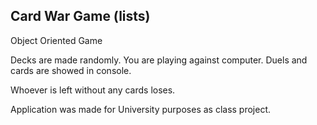 ## Card War Game (lists)

Object Oriented Game

Decks are made randomly. You are playing against computer. Duels and cards are showed in console.

Whoever is left without any cards loses.

Application was made for University purposes as class project.
